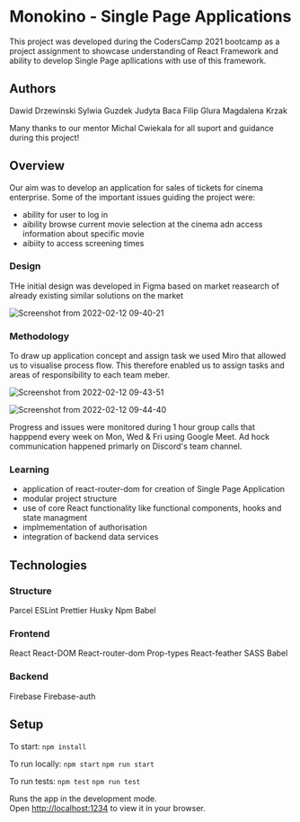 # Monokino - Single Page Applications

This project was developed during the CodersCamp 2021 bootcamp as a project assignment to showcase understanding of React Framework and ability to develop Single Page apllications with use of this framework.

## Authors

Dawid Drzewinski
Sylwia Guzdek
Judyta Baca
Filip Glura
Magdalena Krzak

Many thanks to our mentor Michal Cwiekala for all suport and guidance during this project!

## Overview

Our aim was to develop an application for sales of tickets for cinema enterprise. Some of the important issues guiding the project were:
- ability for user to log in
- aibility browse current movie selection at the cinema adn access information about specific movie
- aibiity to access screening times

### Design

THe initial design was developed in Figma based on market reasearch of already existing similar solutions on the market

![Screenshot from 2022-02-12 09-40-21](https://user-images.githubusercontent.com/95184866/153704310-8423f35e-07ab-4bb3-9ea4-1cbf57889c7a.png)

### Methodology

To draw up application concept and assign task we used Miro that allowed us to visualise process flow. This therefore enabled us to assign tasks and areas of responsibility to each team meber.

![Screenshot from 2022-02-12 09-43-51](https://user-images.githubusercontent.com/95184866/153704386-87d0c788-0ccd-40b7-aa4f-6c6f9f2e7ae3.png)

![Screenshot from 2022-02-12 09-44-40](https://user-images.githubusercontent.com/95184866/153704389-095d43b7-dffb-450b-8bb6-fd190fd70ef7.png)

Progress and issues were monitored during 1 hour group calls that happpend every week on Mon, Wed & Fri using Google Meet.
Ad hock communication happened primarly on Discord's team channel.

### Learning
- application of react-router-dom for creation of Single Page Application
- modular project structure
- use of core React functionality like functional components, hooks and state managment
- implmementation of authorisation
- integration of backend data services

## Technologies

### Structure
Parcel
ESLint
Prettier
Husky
Npm
Babel

### Frontend
React
React-DOM
React-router-dom
Prop-types
React-feather
SASS
Babel

### Backend
Firebase
Firebase-auth


## Setup

To start:
`npm install`

To run locally:
`npm start`
`npm run start`

To run tests:
`npm test`
`npm run test`

Runs the app in the development mode.\
Open [http://localhost:1234](http://localhost:1234) to view it in your browser.
